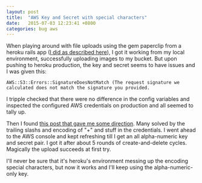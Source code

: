```yaml
---
layout: post
title:  "AWS Key and Secret with special characters"
date:   2015-07-03 12:23:41 +0800
categories: bug aws
---
```

When playing around with file uploads using the gem paperclip from a heroku rails app ([I did as described here](https://devcenter.heroku.com/articles/paperclip-s3)), I got it working from my local environment, successfully uploading images to my bucket. But upon pushing to heroku production, the key and secret seems to have issues and I was given this:

````
AWS::S3::Errors::SignatureDoesNotMatch (The request signature we calculated does not match the signature you provided.
````
I tripple checked that there were no difference in the config variables and inspected the configured AWS credentials on production and all seemed to tally up.

Then I found [this post that gave me some direction](http://stackoverflow.com/questions/2777078/amazon-mws-request-signature-calculated-does-not-match-the-signature-provided). Many solved by the trailing slashs and encoding of "+" and stuff in the credentials. I went ahead to the AWS console and kept refreshing till I get an all alpha-numeric key and secret pair. I got it after about 5 rounds of create-and-delete cycles. Magically the upload succeeds at first try.

I'll never be sure that it's heroku's environment messing up the encoding special characters, but now it works and I'll keep using the alpha-numeric-only key.
